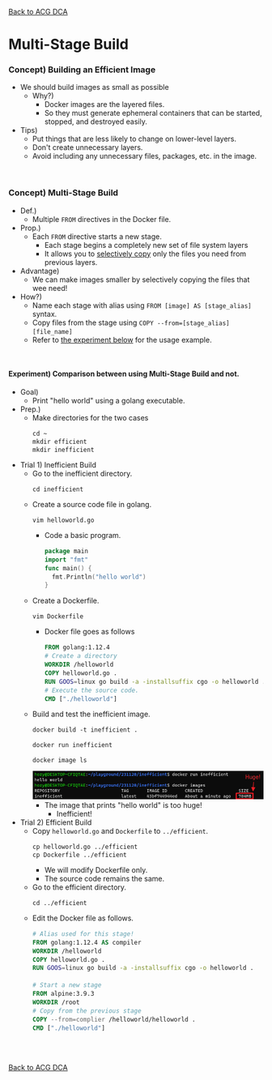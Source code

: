 [Back to ACG DCA](../main.md)

# Multi-Stage Build

### Concept) Building an Efficient Image
- We should build images as small as possible
  - Why?)
    - Docker images are the layered files.
    - So they must generate ephemeral containers that can be started, stopped, and destroyed easily.
- Tips)
  - Put things that are less likely to change on lower-level layers.
  - Don't create unnecessary layers.
  - Avoid including any unnecessary files, packages, etc. in the image.

<br>

### Concept) Multi-Stage Build
- Def.)
  - Multiple ```FROM``` directives in the Docker file.
- Prop.)
  - Each ```FROM``` directive starts a new stage.
    - Each stage begins a completely new set of file system layers
    - It allows you to [selectively copy](#tech-selective-copy) only the files you need from previous layers.
- Advantage)
  - We can make images smaller by selectively copying the files that wee need!
- How?)
  - Name each stage with alias using ```FROM [image] AS [stage_alias]``` syntax.
  - Copy files from the stage using ```COPY --from=[stage_alias] [file_name]```
  - Refer to [the experiment below](#experiment-comparison-between-using-multi-stage-build-and-not) for the usage example.

<br>

#### Experiment) Comparison between using Multi-Stage Build and not.
- Goal)
  - Print "hello world" using a golang executable.
- Prep.)
  - Make directories for the two cases
    ```
    cd ~
    mkdir efficient
    mkdir inefficient
    ```
- Trial 1) Inefficient Build
  - Go to the inefficient directory.
    ```
    cd inefficient
    ```
  - Create a source code file in golang.
    ```
    vim helloworld.go
    ```
    - Code a basic program.
      ```go
      package main
      import "fmt"
      func main() {
        fmt.Println("hello world")
      }
      ```
  - Create a Dockerfile.
    ```
    vim Dockerfile
    ```
    - Docker file goes as follows
      ```Dockerfile
      FROM golang:1.12.4
      # Create a directory
      WORKDIR /helloworld
      COPY helloworld.go .  
      RUN GOOS=linux go build -a -installsuffix cgo -o helloworld .
      # Execute the source code.
      CMD ["./helloworld"]
      ```
  - Build and test the inefficient image.
    ```
    docker build -t inefficient .
    ```
    ```
    docker run inefficient
    ```
    ```
    docker image ls
    ```
    ![](images/001.png)
    - The image that prints "hello world" is too huge!
      - Inefficient!
- Trial 2) Efficient Build
  - Copy ```helloworld.go``` and ```Dockerfile``` to ```../efficient```.
    ```
    cp helloworld.go ../efficient
    cp Dockerfile ../efficient
    ```
    - We will modify Dockerfile only.
    - The source code remains the same.
  - Go to the efficient directory.
    ```
    cd ../efficient
    ```
  - Edit the Docker file as follows.
    ```Dockerfile
    # Alias used for this stage!
    FROM golang:1.12.4 AS compiler
    WORKDIR /helloworld
    COPY helloworld.go .  
    RUN GOOS=linux go build -a -installsuffix cgo -o helloworld .

    # Start a new stage
    FROM alpine:3.9.3
    WORKDIR /root
    # Copy from the previous stage
    COPY --from=complier /helloworld/helloworld .
    CMD ["./helloworld"]
    ```


<br>

<br>

[Back to ACG DCA](../main.md)